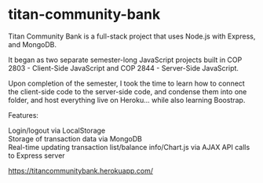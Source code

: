 # titan-community-bank
Titan Community Bank is a full-stack project that uses Node.js with Express, and MongoDB.

It began as two separate semester-long JavaScript projects built in COP 2803 - Client-Side JavaScript and COP 2844 - Server-Side JavaScript.

Upon completion of the semester, I took the time to learn how to connect the client-side code to the server-side code, and condense them into one folder, and host everything live on Heroku... while also learning Boostrap.

Features:

Login/logout via LocalStorage  
Storage of transaction data via MongoDB  
Real-time updating transaction list/balance info/Chart.js via AJAX API calls to Express server  

https://titancommunitybank.herokuapp.com/
